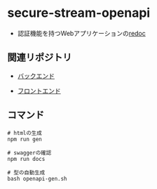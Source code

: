 # secure-stream-openapi
* 認証機能を持つWebアプリケーションの[redoc](https://k-narusawa.github.io/secure-stream-openapi/#tag/webauthn/operation/webauthn)


## 関連リポジトリ
* [バックエンド](https://github.com/k-narusawa/secure-stream)

* [フロントエンド](https://github.com/k-narusawa/secure-stream-front)

## コマンド

```shell
# htmlの生成
npm run gen

# swaggerの確認
npm run docs

# 型の自動生成
bash openapi-gen.sh
```